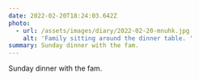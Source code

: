 ```yaml
---
date: 2022-02-20T18:24:03.642Z
photo:
  - url: /assets/images/diary/2022-02-20-mnuhk.jpg
    alt: 'Family sitting around the dinner table. '
summary: Sunday dinner with the fam.
---
```

Sunday dinner with the fam. 
